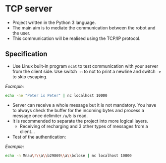 # TCP server #

* Project written in the Python 3 language.
* The main aim is to mediate the communication between the robot and the user.
* This communication will be realised using the TCP/IP protocol.

## Specification ##

* Use Linux built-in program `ncat` to test communication with your server from the client side. Use switch `-n` to not to print a newline and switch `-e` to skip escaping.

*Example:*
``` bash
echo -ne "Peter is Peter" | nc localhost 10000
```

* Server can receive a whole message but it is not mandatory. You have to always check the buffer for the incoming bytes and process a message once delimiter `/a/b` is read.
* It is recommended to separate the project into more logical layers.
    * Receiving of recharging and 3 other types of messages from a client...  
* Test of the authentication:

*Example:*
``` bash
echo -n Mnau\!\\a\\b29869\\a\\bclose | nc localhost 10000
```
